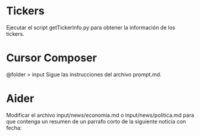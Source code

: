 # Tickers
Ejecutar el script getTickerInfo.py para obtener la información de los tickers.

# Cursor Composer
@folder > input Sigue las instrucciones del archivo prompt.md.

# Aider
Modificar el archivo input/news/economia.md o input/news/politica.md para que contenga un resumen de un parrafo corto de la siguiente noticia con fecha: